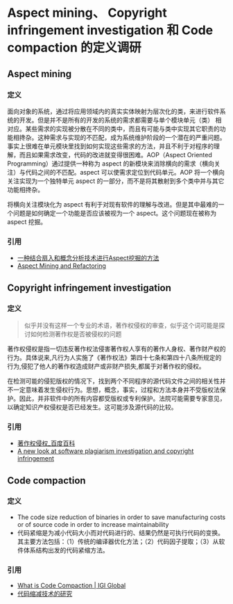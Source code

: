 # Aspect mining、 Copyright infringement investigation 和 Code compaction 的定义调研

## Aspect mining

### 定义

面向对象的系统，通过将应用领域内的真实实体映射为层次化的类，来进行软件系统的开发。但是并不是所有的开发的系统的需求都需要与单个模块单元（类） 相对应。某些需求的实现被分散在不同的类中，而且有可能与类中实现其它职责的功能相搀杂。这种需求与实现的不匹配，成为系统维护阶段的一个潜在的严重问题。事实上很难在单元模块里找到如何实现这些需求的方法，并且不利于对程序的理解，而且如果需求改变，代码的改进就变得很困难。AOP（Aspect Oriented Programming）通过提供一种称为 aspect 的新模块来消除横向的需求（横向关注）与代码之间的不匹配。aspect 可以使需求定位到代码单元。AOP 将一个横向关注实现为一个独特单元 aspect 的一部分，而不是将其散射到多个类中并与其它功能相搀杂。

将横向关注模块化为 aspect 有利于对现有软件的理解与改进。但是其中最难的一个问题是如何确定一个功能是否应该被视为一个 aspect。这个问题现在被称为 aspect 挖掘。

### 引用

- [一种结合扇入和概念分析技术进行Aspect挖掘的方法](http://xueshu.baidu.com/s?wd=paperuri%3A%2802e138a93940be4dd5a301f3f573c593%29&filter=sc_long_sign&tn=SE_xueshusource_2kduw22v&sc_vurl=http%3A%2F%2Fwww.oalib.com%2Fpaper%2F1652152&ie=utf-8&sc_us=14791745087635371296)
- [Aspect Mining and Refactoring](http://www.swerl.tudelft.nl/amr.pdf)

## Copyright infringement investigation

### 定义

> 似乎并没有这样一个专业的术语，著作权侵权的审查，似乎这个词可能是探讨如何检测著作权是否被侵权的问题

著作权侵权是指一切违反著作权法侵害著作权人享有的著作人身权、著作财产权的行为。具体说来,凡行为人实施了《著作权法》第四十七条和第四十八条所规定的行为,侵犯了他人的著作权造成财产或非财产损失,都属于对著作权的侵权。

在检测可能的侵犯版权的情况下，找到两个不同程序的源代码文件之间的相关性并不一定意味着发生侵权行为。思想，概念，事实，过程和方法本身并不受版权法保护。因此，并非软件中的所有内容都受版权或专利保护。法院可能需要专家意见，以确定知识产权侵权是否已经发生。这可能涉及源代码的比较。

### 引用

- [著作权侵权_百度百科](http://baike.baidu.com/link?url=vNYIJtvOF6-FoVUUmhiIxxdCnOPIsLarcyYARLKWiW8YDVLS-RpPsH-Tq-fLnN90vmluK5WD3tfawd1HSjrcrdfnr1nCy3YeRHYcOzUY-ALsww7m_qXE5px8jmAhK14504wyKCa3Je-N8Hq8GRTK4K)
- [A new look at software plagiarism investigation and copyright infringement](http://xueshu.baidu.com/s?wd=paperuri%3A%2875fe5c269a185aaea7f118d06b442ebc%29&filter=sc_long_sign&tn=SE_xueshusource_2kduw22v&sc_vurl=http%3A%2F%2Fieeexplore.ieee.org%2Fxpls%2Fabs_all.jsp%3Farnumber%3D4475669&ie=utf-8&sc_us=11942630679892046996)

## Code compaction

### 定义

- The code size reduction of binaries in order to save manufacturing costs or of source code in order to increase maintainability
- 代码紧缩是为减小代码大小而对代码进行的、结果仍然是可执行代码的变换。其主要方法包括：（1）传统的编译器优化方法；（2）代码因子提取；（3）从软件体系结构出发的代码紧缩方法。

### 引用

- [What is Code Compaction | IGI Global](http://www.igi-global.com/dictionary/code-compaction/4142)
- [代码缩减技术的研究](http://xueshu.baidu.com/s?wd=paperuri%3A%2881a5e3b0321decb3d54050c273e8fdf5%29&filter=sc_long_sign&tn=SE_xueshusource_2kduw22v&sc_vurl=http%3A%2F%2Fwww.cnki.com.cn%2FArticle%2FCJFDTotal-JSJA200602071.htm&ie=utf-8&sc_us=15797978633515780547)